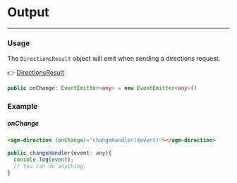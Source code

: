 # Output

<hr>

### Usage

The `DirectionsResult` object will emit when sending a directions request.

👉 [DirectionsResult](https://developers.google.com/maps/documentation/javascript/directions?hl=en#DirectionsResults)

```typescript
public onChange: EventEmitter<any> = new EventEmitter<any>()
```

### Example

##### onChange

```html
<agm-direction (onChange)="changeHandler($event)"></agm-direction>
```

```typescript
public changeHandler(event: any){
  console.log(event);
  // You can do anything.
}
```

